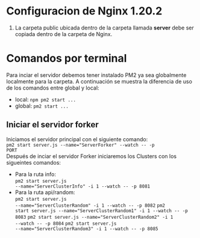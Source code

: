 # Configuracion de Nginx 1.20.2
1. La carpeta public ubicada dentro de la carpeta llamada **server** debe ser copiada dentro de la carpeta de Nginx.
# Comandos por terminal
Para inciar el servidor debemos tener instalado PM2 ya sea globalmente localmente para la carpeta. A continuación se muestra la diferencia de uso de los comandos entre global y local:
- local:
<code>npm pm2 start ...</code>
- global:
<code>pm2 start ...</code>
## Iniciar el servidor forker
Iniciamos el servidor principal con el siguiente comando:<br>
<code>pm2 start server.js --name="ServerForker" --watch -- -p PORT</code><br>
Después de inciar el servidor Forker iniciaremos los Clusters con los sigueintes comandos:
- Para la ruta info:<br>
<code>pm2 start server.js --name="ServerClusterInfo" -i 1 --watch -- -p 8081</code>
- Para la ruta api/random:<br>
<code>pm2 start server.js --name="ServerClusterRandom" -i 1 --watch -- -p 8082</code>
<code>pm2 start server.js --name="ServerClusterRandom1" -i 1 --watch -- -p 8083</code>
<code>pm2 start server.js --name="ServerClusterRandom2" -i 1 --watch -- -p 8084</code>
<code>pm2 start server.js --name="ServerClusterRandom3" -i 1 --watch -- -p 8085</code>
